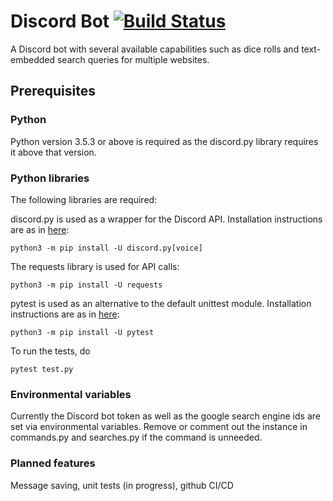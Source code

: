 
# Discord Bot [![Build Status](https://travis-ci.org/slateny/discord-bot.svg?branch=master)](https://travis-ci.org/slateny/discord-bot)

A Discord bot with several available capabilities such as dice rolls and text-embedded search queries for multiple websites.

## Prerequisites

### Python

Python version 3.5.3 or above is required as the discord.py library requires it above that version.

### Python libraries

The following libraries are required:

discord.py is used as a wrapper for the Discord API. Installation instructions are as in [here](https://pypi.org/project/discord.py/):

```
python3 -m pip install -U discord.py[voice]
```

The requests library is used for API calls:

```
python3 -m pip install -U requests
```

pytest is used as an alternative to the default unittest module. Installation instructions are as in [here](https://docs.pytest.org/en/latest/getting-started.html):

```
python3 -m pip install -U pytest
```

To run the tests, do

```
pytest test.py
```

### Environmental variables

Currently the Discord bot token as well as the google search engine ids are set via environmental variables. Remove or comment out the instance in commands.py and searches.py if the command is unneeded.

### Planned features

Message saving,  unit tests (in progress), github CI/CD
